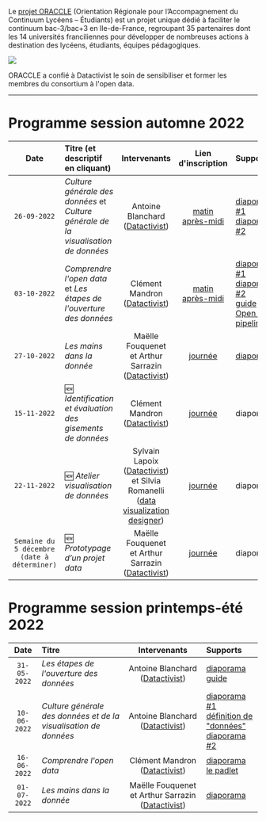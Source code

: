 Le [projet ORACCLE](https://oraccle.fr) (Orientation Régionale pour l’Accompagnement du Continuum Lycéens – Étudiants)
est un projet unique dédié à faciliter le continuum bac-3/bac+3 en Ile-de-France, regroupant 35 partenaires dont les 14 universités franciliennes pour développer de nombreuses actions à destination des lycéens, étudiants, équipes pédagogiques.

![](./img/oraccle_logo.png)

ORACCLE a confié à Datactivist le soin de sensibiliser et former les membres du consortium à l'open data.

***
# Programme session automne 2022

| Date | Titre (et descriptif en cliquant) | Intervenants | Lien d'inscription | Supports
| :---: | :--- | :---: | :---: | :---|
| `26-09-2022` | *Culture générale des données* et *Culture générale de la visualisation de données* | Antoine Blanchard ([Datactivist](http://datactivist.coop/)) | [matin](https://evento.renater.fr/survey/26-09-2022-sensibilisation-a-l-open-data-explorer-le-potentiel-de-la-donnee-sof5o22s) <br />[après-midi](https://evento.renater.fr/survey/26-09-2022-outils-et...-jg9ax3wf) | [diaporama #1](http://datactivist.coop/oraccle/culture_g/donnees.html) <br />[diaporama #2](http://datactivist.coop/oraccle/culture_g/dataviz.html) |
| `03-10-2022` | *Comprendre l'open data* et *Les étapes de l'ouverture des données* | Clément Mandron ([Datactivist](http://datactivist.coop/)) | [matin](https://evento.renater.fr/survey/03-10-2022-sensibilisation-a-l-open-data-comprendre-l-open-data-cadre-theorique-et-legal-alznphyz) <br />[après-midi](https://evento.renater.fr/survey/03-10-2022-sensibilisation-a-l-open-data-etapes-de-l-ouverture-7y8xt83x) | [diaporama #1](https://datactivist.coop/oraccle/comprendre_open_data/comprendreod.html) <br />[diaporama #2](http://datactivist.coop/oraccle/open_data_pipeline) <br/> [guide Open data pipeline](https://docs.google.com/presentation/d/1BR0tYG2uYfA3tSkbxtPXSiY2h_iMsHynzoQDbRJ7OLo/edit?usp=sharing) |
| `27-10-2022` | *Les mains dans la donnée* | Maëlle Fouquenet et Arthur Sarrazin ([Datactivist](http://datactivist.coop/)) | [journée](https://evento.renater.fr/survey/27-10-2022-identification-de-gisements-de-donnees-les-mains-dans-la-donnee-1wxr9k6j) | [diaporama](https://docs.google.com/presentation/d/1g8z6lgZEtF5rauZJfGmL07f_WXJ5mv8wa0w1QMXG6iE/edit?usp=sharing) |
| `15-11-2022` | 🆕 *Identification et évaluation des gisements de données* | Clément Mandron ([Datactivist](http://datactivist.coop/)) | [journée](https://evento.renater.fr/survey/15-11-2022-identification-et-evaluation-des-gisements-de-donnees-6mfgk0a8) | diaporama |
| `22-11-2022` | 🆕 *Atelier visualisation de données* | Sylvain Lapoix ([Datactivist](http://datactivist.coop/)) et Silvia Romanelli ([data visualization designer](https://silviaromanelli.com)) | [journée](https://evento.renater.fr/survey/22-11-2022-visualisation-des-donnees-atelier-de-recherche-et-experimentation-d2x0bswl) | diaporama |
| `Semaine du 5 décembre (date à déterminer)` | 🆕 *Prototypage d’un projet data* | Maëlle Fouquenet et Arthur Sarrazin ([Datactivist](http://datactivist.coop/)) | [journée](https://evento.renater.fr/survey/05-12-2022-identification-de-gisements-de-donnees-prototypage-d-un-projet-data-8wpcmtlt) | diaporama |



# Programme session printemps-été 2022

| Date | Titre | Intervenants | Supports
| :---: | :--- | :---: | :---|
| `31-05-2022` | *Les étapes de l'ouverture des données* | Antoine Blanchard ([Datactivist](http://datactivist.coop/)) | [diaporama](http://datactivist.coop/oraccle/open_data_pipeline) <br/> [guide](https://docs.google.com/presentation/d/1BR0tYG2uYfA3tSkbxtPXSiY2h_iMsHynzoQDbRJ7OLo/edit?usp=sharing) |
| `10-06-2022` | *Culture générale des données et de la visualisation de données* | Antoine Blanchard ([Datactivist](http://datactivist.coop/)) | [diaporama #1](http://datactivist.coop/oraccle/culture_g/donnees.html) <br /> [définition de "données"](http://datactivist.coop/oraccle/culture_g/Definitions_donnees.pdf)<br /> [diaporama #2](http://datactivist.coop/oraccle/culture_g/dataviz.html) |
| `16-06-2022` | *Comprendre l'open data* | Clément Mandron ([Datactivist](http://datactivist.coop/)) | [diaporama](https://datactivist.coop/oraccle/comprendre_open_data/comprendreod.html) <br />[le padlet](https://padlet.com/datactivist/s1rr2f8nket84f6j) |
| `01-07-2022` | *Les mains dans la donnée* | Maëlle Fouquenet et Arthur Sarrazin ([Datactivist](http://datactivist.coop/)) | [diaporama](https://docs.google.com/presentation/d/1g8z6lgZEtF5rauZJfGmL07f_WXJ5mv8wa0w1QMXG6iE/edit?usp=sharing) |

